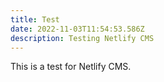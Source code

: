 ```yaml
---
title: Test
date: 2022-11-03T11:54:53.586Z
description: Testing Netlify CMS
---
```

T﻿his is a test for Netlify CMS.